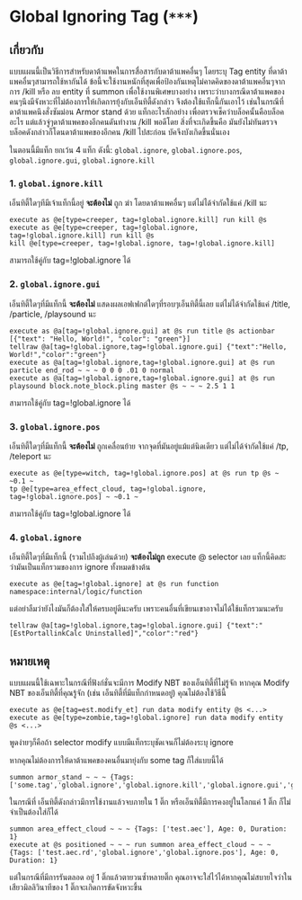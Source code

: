# Global Ignoring Tag (`***`)

## เกี่ยวกับ

แบบแผนนี้เป็นวิธีการสำหรับดาต้าแพคในการสื่อสารกับดาต้าแพคอื่นๆ โดยระบุ Tag entity ที่ดาต้าแพคอื่นๆสามารถใช้หากันได้ ข้อนี้จะใช้งานหนักที่สุดเพื่อป้องกันเหตุไม่คาดคิดของดาต้าแพคอื่นๆจากการ /kill หรือ ลบ entity ที่ summon เพื่อใช้งานพิเศษบางอย่าง เพราะว่าบางกรณีดาต้าแพคของคนๆนึงมีจังหวะที่ไม่ต้องการให้เกิดการยุ้งกับเอ็นทิตี้ดังกล่าว จึงต้องใช้แท็กนี้กันเอาไว้ เช่นในกรณีที่ ดาต้าแพคนึงสั่งซัมม่อน Armor stand ด้วย แท็กอะไรสักอย่าง เพื่อตรวจเช็คว่าบล็อคนั้นคือบล็อคอะไร แต่แล้วจู่ๆดาต้าแพคของอีกคนดันทำงาน /kill พอดีโดย สิ่งที่จะเกิดขึ้นคือ มันยังไม่ทันตรวจบล็อคดังกล่าวก็โดนดาต้าแพคของอีกคน /kill ไปสะก่อน บัคจึงบังเกิดขึ้นนั่นเอง

ในตอนนี้มีแท็ก ยกเว้น 4 แท็ก ดังนี้: `global.ignore`, `global.ignore.pos`, `global.ignore.gui`, `global.ignore.kill`

### 1. `global.ignore.kill`

เอ็นทิตี้ใดๆทีมีเจ้าแท็กนี้อยู่ **จะต้องไม่** ถูก ฆ่า โดยดาต้าแพคอื่นๆ แต่ไม่ได้จำกัดใช้แค่ /kill นะ
```mcfunction
execute as @e[type=creeper, tag=!global.ignore.kill] run kill @s
execute as @e[type=creeper, tag=!global.ignore, tag=!global.ignore.kill] run kill @s
kill @e[type=creeper, tag=!global.ignore, tag=!global.ignore.kill]
```
สามารถใช้คู่กับ tag=!global.ignore ได้

### 2. `global.ignore.gui`

เอ็นทิตี้ใดๆที่มีแท็กนี้ **จะต้องไม่** แสดงผลเอฟเฟกต์ใดๆที่รอบๆเอ็นทิตี้นี้เลย แต่ไม่ได้จำกัดใช้แค่ /title, /particle, /playsound นะ
```mcfunction
execute as @a[tag=!global.ignore.gui] at @s run title @s actionbar [{"text": "Hello, World!", "color": "green"}]
tellraw @a[tag=!global.ignore,tag=!global.ignore.gui] {"text":"Hello, World!","color":"green"}
execute as @a[tag=!global.ignore,tag=!global.ignore.gui] at @s run particle end_rod ~ ~ ~ 0 0 0 .01 0 normal
execute as @a[tag=!global.ignore,tag=!global.ignore.gui] at @s run playsound block.note_block.pling master @s ~ ~ ~ 2.5 1 1
```
สามารถใช้คู่กับ tag=!global.ignore ได้

### 3. `global.ignore.pos`

เอ็นทิตี้ใดๆที่มีแท็กนี้ **จะต้องไม่** ถูกเคลื่อนย้าย จากจุดที่มันอยู่แม้แต่นิดเดียว แต่ไม่ได้จำกัดใช้แค่ /tp, /teleport นะ
```mcfunction
execute as @e[type=witch, tag=!global.ignore.pos] at @s run tp @s ~ ~0.1 ~
tp @e[type=area_effect_cloud, tag=!global.ignore, tag=!global.ignore.pos] ~ ~0.1 ~
```
สามารถใช้คู่กับ tag=!global.ignore ได้

### 4. `global.ignore`

เอ็นทิตี้ใดๆที่มีแท็กนี้ (รวมไปถึงผู้เล่นด้วย) **จะต้องไม่ถูก** execute @ selector เลย แท็กนี้คิดสะว่ามันเป็นแท็กรวมของการ ignore ทั้งหมดข้างต้น
```mcfunction
execute as @e[tag=!global.ignore] at @s run function namespace:internal/logic/function
```
แต่อย่าลืมว่ายังไงมันก็ต้องใส่ให้ครบอยู่ดีนะครับ เพราะคนอื่นที่เขียนเขาอาจไม่ได้ใช้แท็กรวมนะครับ
```mcfunction
tellraw @a[tag=!global.ignore,tag=!global.ignore.gui] {"text":"[EstPortallinkCalc Uninstalled]","color":"red"}
```

## หมายเหตุ

แบบแผนนี้ใช้เฉพาะในกรณีที่ฟังก์ชั่นจะมีการ Modify NBT ของเอ็นทิตี้ที่ไม่รู้จัก หากคุณ Modify NBT ของเอ็นทิตี้ที่คุณรู้จัก (เช่น เอ็นทิตี้ที่มีแท็กกำหนดอยู่) คุณไม่ต้องใช้วิธีนี้
```mcfunction
execute as @e[tag=est.modify_et] run data modify entity @s <...>
execute as @e[type=zombie,tag=!global.ignore] run data modify entity @s <...>
```
พูดง่ายๆก็คือถ้า selector modify แบบมีแท็กระบุชัดเจนก็ไม่ต้องระบุ ignore

หากคุณไม่ต้องการให้ดาต้าแพคของคนอื่นมายุ่งกับ some tag ก็ใส่แบบนี้ได้
```mcfunction
summon armor_stand ~ ~ ~ {Tags:['some.tag','global.ignore','global.ignore.kill','global.ignore.gui','global.ignore.pos']}
```
ในกรณีที่ เอ็นทิตี้ดังกล่าวมีการใช้งานแล้วจบภายใน 1 ติ๊ก หรือเอ็นทิตี้มีการคงอยู่ในโลกแค่ 1 ติ๊ก ก็ไม่จำเป็นต้องใส่ก็ได้ 
```mcfunction
summon area_effect_cloud ~ ~ ~ {Tags: ['test.aec'], Age: 0, Duration: 1}
execute at @s positioned ~ ~ ~ run summon area_effect_cloud ~ ~ ~ {Tags: ['test.aec.rd','global.ignore','global.ignore.pos'], Age: 0, Duration: 1}
```
แต่ในกรณีที่มีการรันตลอด อยู่ 1 ติ๊กแล้วตายวนซ้ำหลายติ๊ก คุณอาจจะใส่ไว้ได้หากคุณไม่สบายใจว่าในเสียวมิลลิวินาทีของ 1 ติ๊กจะเกิดการขัดจังหวะขึ้น